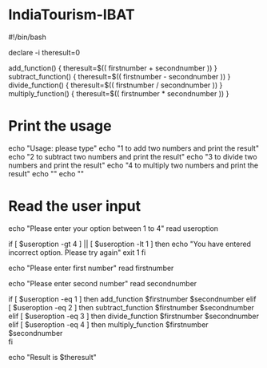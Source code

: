 # IndiaTourism-IBAT

#!/bin/bash

declare -i theresult=0

add_function()
{
	theresult=$(( firstnumber + secondnumber ))
}
subtract_function()
{
	theresult=$(( firstnumber - secondnumber ))
}
divide_function()
{
	theresult=$(( firstnumber / secondnumber ))
}
multiply_function()
{
	theresult=$(( firstnumber * secondnumber ))
}

# Print the usage
echo "Usage: please type"
echo "1 to add two numbers and print the result"
echo "2 to subtract two numbers and print the result"
echo "3 to divide two numbers and print the result"
echo "4 to multiply two numbers and print the result"
echo ""
echo ""

# Read the user input
echo "Please enter your option between 1 to 4"
read useroption

if [ $useroption -gt 4 ] || [ $useroption -lt 1 ]
then
	echo "You have entered incorrect option. Please try again"
	exit 1
fi

echo "Please enter first number"
read firstnumber

echo "Please enter second number"
read secondnumber

if [ $useroption -eq 1 ]
then
	add_function $firstnumber $secondnumber
elif [ $useroption -eq 2 ]
then
	subtract_function $firstnumber $secondnumber
elif [ $useroption -eq 3 ]
then
	divide_function $firstnumber $secondnumber	
elif [ $useroption -eq 4 ]
then
	multiply_function $firstnumber $secondnumber	
fi

echo "Result is $theresult"



